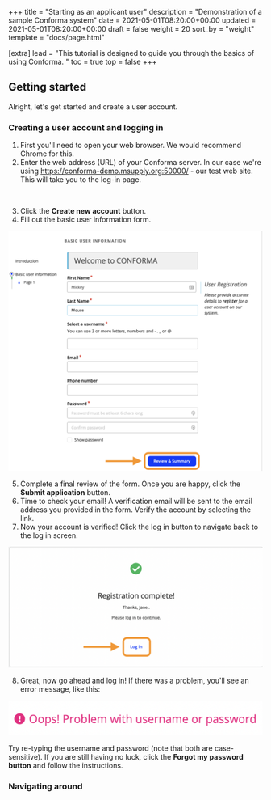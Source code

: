 +++
title = "Starting as an applicant user"
description = "Demonstration of a sample Conforma system"
date = 2021-05-01T08:20:00+00:00
updated = 2021-05-01T08:20:00+00:00
draft = false
weight = 20
sort_by = "weight"
template = "docs/page.html"

[extra]
lead = "This tutorial is designed to guide you through the basics of using Conforma. "
toc = true
top = false
+++


## Getting started

Alright, let's get started and create a user account. 

### Creating a user account and logging in

1.	First you'll need to open your web browser. We would recommend Chrome for this.
2.	Enter the web address (URL) of your Conforma server. In our case we're using https://conforma-demo.msupply.org:50000/ - our test web site. This will take you to the log-in page.

<div class = "autowidth">
    <a href="docs/Tutorial/Starting_as_an_applicant_user/1.png" target="_blank">
        <img src="docs/Tutorial/Starting_as_an_applicant_user/1.png" alt="" >
    </a>
</div>

3. 	Click the **Create new account** button.
4.	Fill out the basic user information form. 

<div class = "autowidth">
    <a href="docs/public/content/docs/Tutorial/Starting_as_an_applicant_user/2.png" target="_blank">
        <img src="docs/public/content/docs/Tutorial/Starting_as_an_applicant_user/2.png" alt="" >
    </a>
</div>

5. 	Complete a final review of the form. Once you are happy, click the **Submit application** button.
6. 	Time to check your email! A verification email will be sent to the email address you provided in the form. Verify the account by selecting the link.
7.	Now your account is verified! Click the log in button to navigate back to the log in screen.

<div class = "autowidth">
    <a href="docs/public/content/docs/Tutorial/Starting_as_an_applicant_user/3.png" target="_blank">
        <img src="docs/public/content/docs/Tutorial/Starting_as_an_applicant_user/3.png" alt="" >
    </a>
</div>

8.	Great, now go ahead and log in! If there was a problem, you'll see an error message, like this:

<div class = "autowidth">
    <a href="docs/public/content/docs/Tutorial/Starting_as_an_applicant_user/4.png" target="_blank">
        <img src="docs/public/content/docs/Tutorial/Starting_as_an_applicant_user/4.png" alt="" >
    </a>
</div>

Try re-typing the username and password (note that both are case-sensitive). If you are still having no luck, click the **Forgot my password button** and follow the instructions. 

### Navigating around

